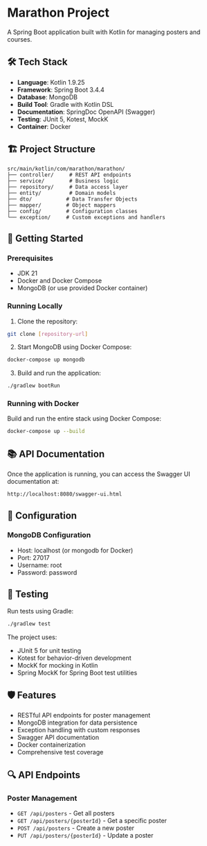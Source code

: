 # Marathon Project

A Spring Boot application built with Kotlin for managing posters and courses.

## 🛠 Tech Stack

- **Language**: Kotlin 1.9.25
- **Framework**: Spring Boot 3.4.4
- **Database**: MongoDB
- **Build Tool**: Gradle with Kotlin DSL
- **Documentation**: SpringDoc OpenAPI (Swagger)
- **Testing**: JUnit 5, Kotest, MockK
- **Container**: Docker

## 🏗 Project Structure

```
src/main/kotlin/com/marathon/marathon/
├── controller/     # REST API endpoints
├── service/        # Business logic
├── repository/     # Data access layer
├── entity/         # Domain models
├── dto/           # Data Transfer Objects
├── mapper/        # Object mappers
├── config/        # Configuration classes
└── exception/     # Custom exceptions and handlers
```

## 🚀 Getting Started

### Prerequisites

- JDK 21
- Docker and Docker Compose
- MongoDB (or use provided Docker container)

### Running Locally

1. Clone the repository:
```bash
git clone [repository-url]
```

2. Start MongoDB using Docker Compose:
```bash
docker-compose up mongodb
```

3. Build and run the application:
```bash
./gradlew bootRun
```

### Running with Docker

Build and run the entire stack using Docker Compose:
```bash
docker-compose up --build
```

## 📚 API Documentation

Once the application is running, you can access the Swagger UI documentation at:
```
http://localhost:8080/swagger-ui.html
```

## 🔧 Configuration

### MongoDB Configuration
- Host: localhost (or mongodb for Docker)
- Port: 27017
- Username: root
- Password: password

## 🧪 Testing

Run tests using Gradle:
```bash
./gradlew test
```

The project uses:
- JUnit 5 for unit testing
- Kotest for behavior-driven development
- MockK for mocking in Kotlin
- Spring MockK for Spring Boot test utilities

## 🛡️ Features

- RESTful API endpoints for poster management
- MongoDB integration for data persistence
- Exception handling with custom responses
- Swagger API documentation
- Docker containerization
- Comprehensive test coverage

## 🔍 API Endpoints

### Poster Management
- `GET /api/posters` - Get all posters
- `GET /api/posters/{posterId}` - Get a specific poster
- `POST /api/posters` - Create a new poster
- `PUT /api/posters/{posterId}` - Update a poster

